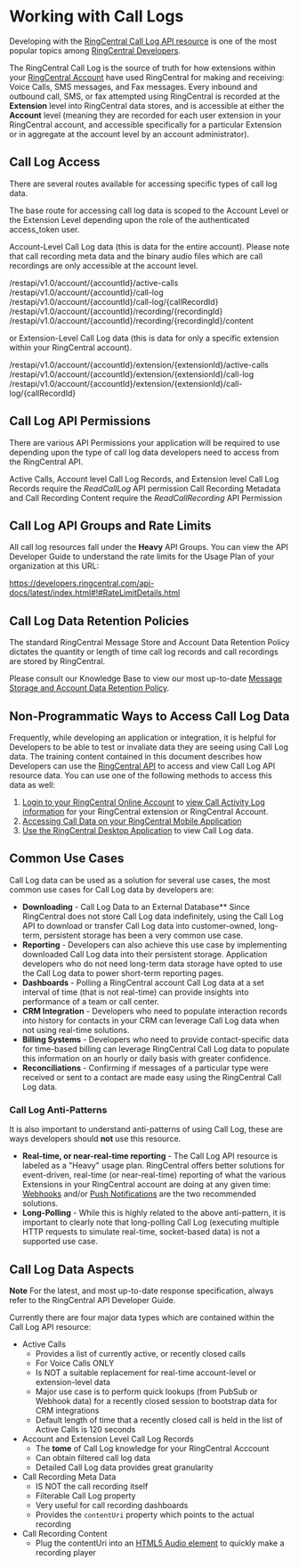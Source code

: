 # Working with Call Logs

Developing with the [RingCentral Call Log API resource](https://developers.ringcentral.com/api-docs/latest/index.html#!#RefCallLogInfo.html) is one of the most popular topics among [RingCentral Developers](https://developer.ringcentral.com).

The RingCentral Call Log is the source of truth for how extensions within your [RingCentral Account](https://service.ringcentral.com) have used RingCentral for making and receiving: Voice Calls, SMS messages, and Fax messages. Every inbound and outbound call, SMS, or fax attempted using RingCentral is recorded at the **Extension** level into RingCentral data stores, and is accessible at either the **Account** level (meaning they are recorded for each user extension in your RingCentral account, and accessible specifically for a particular Extension or in aggregate at the account level by an account administrator).

## Call Log Access

There are several routes available for accessing specific types of call log data.

The base route for accessing call log data is scoped to the Account Level or the Extension Level depending upon the role of the authenticated access_token user.

Account-Level Call Log data (this is data for the entire account). Please note that call recording meta data and the binary audio files which are call recordings are only accessible at the account level.

/restapi/v1.0/account/{accountId}/active-calls
/restapi/v1.0/account/{accountId}/call-log
/restapi/v1.0/account/{accountId}/call-log/{callRecordId}
/restapi/v1.0/account/{accountId}/recording/{recordingId}
/restapi/v1.0/account/{accountId}/recording/{recordingId}/content

or Extension-Level Call Log data (this is data for only a specific extension within your RingCentral account).

/restapi/v1.0/account/{accountId}/extension/{extensionId}/active-calls
/restapi/v1.0/account/{accountId}/extension/{extensionId}/call-log
/restapi/v1.0/account/{accountId}/extension/{extensionId}/call-log/{callRecordId}

## Call Log API Permissions

There are various API Permissions your application will be required to use depending upon the type of call log data developers need to access from the RingCentral API.

Active Calls, Account level Call Log Records, and Extension level Call Log Records require the *ReadCallLog* API permission
Call Recording Metadata and Call Recording Content require the *ReadCallRecording* API Permission

## Call Log API Groups and Rate Limits

All call log resources fall under the **Heavy** API Groups. You can view the API Developer Guide to understand the rate limits for the Usage Plan of your organization at this URL:

https://developers.ringcentral.com/api-docs/latest/index.html#!#RateLimitDetails.html

## Call Log Data Retention Policies

The standard RingCentral Message Store and Account Data Retention Policy dictates the quantity or length of time call log records and call recordings are stored by RingCentral.

Please consult our Knowledge Base to view our most up-to-date [Message Storage and Account Data Retention Policy](http://success.ringcentral.com/articles/en_US/RC_Knowledge_Article/2178).


## Non-Programmatic Ways to Access Call Log Data

Frequently, while developing an application or integration, it is helpful for Developers to be able to test or invaliate data they are seeing using Call Log data. The training content contained in this document describes how Developers can use the [RingCentral API](https://developer.ringcentral.com/api-explorer) to access and view Call Log API resource data. You can use one of the following methods to access this data as well:

1. [Login to your RingCentral Online Account](http://success.ringcentral.com/articles/RC_Knowledge_Article/Logging-in-to-your-RingCentral-account) to [view Call Activity Log information](http://success.ringcentral.com/articles/RC_Knowledge_Article/Activity-Log-Overview) for your RingCentral extension or RingCentral Account.
2. [Accessing Call Data on your RingCentral Mobile Application](http://success.ringcentral.com/articles/en_US/RC_Knowledge_Article/5122)
3. [Use the RingCentral Desktop Application](http://success.ringcentral.com/articles/en_US/RC_Knowledge_Article/7244) to view Call Log data.

## Common Use Cases

Call Log data can be used as a solution for several use cases, the most common use cases for Call Log data by developers are:

* **Downloading** - Call Log Data to an External Database** Since RingCentral does not store Call Log data indefinitely, using the Call Log API to download or transfer Call Log data into customer-owned, long-term, persistent storage has been a very common use case.
* **Reporting** - Developers can also achieve this use case by implementing downloaded Call Log data into their persistent storage. Application developers who do not need long-term data storage have opted to use the Call Log data to power short-term reporting pages.
* **Dashboards** - Polling a RingCentral account Call Log data at a set interval of time (that is not real-time) can provide insights into performance of a team or call center.
* **CRM Integration** - Developers who need to populate interaction records into history for contacts in your CRM can leverage Call Log data when not using real-time solutions.
* **Billing Systems** - Developers who need to provide contact-specific data for time-based billing can leverage RingCentral Call Log data to populate this information on an hourly or daily basis with greater confidence.
* **Reconciliations** - Confirming if messages of a particular type were received or sent to a contact are made easy using the RingCentral Call Log data.

### Call Log Anti-Patterns

It is also important to understand anti-patterns of using Call Log, these are ways developers should **not** use this resource.

* **Real-time, or near-real-time reporting** - The Call Log API resource is labeled as a "Heavy" usage plan. RingCentral offers better solutions for event-driven, real-time (or near-real-time) reporting of what the various Extensions in your RingCentral account are doing at any given time: [Webhooks]() and/or [Push Notifications]() are the two recommended solutions.
* **Long-Polling** - While this is highly related to the above anti-pattern, it is important to clearly note that long-polling Call Log (executing multiple HTTP requests to simulate real-time, socket-based data) is not a supported use case.

## Call Log Data Aspects

**Note** For the latest, and most up-to-date response specification, always refer to the RingCentral API Developer Guide.

Currently there are four major data types which are contained within the Call Log API resource:

* Active Calls
    * Provides a list of currently active, or recently closed calls
    * For Voice Calls ONLY
    * Is NOT a suitable replacement for real-time account-level or extension-level data
    * Major use case is to perform quick lookups (from PubSub or Webhook data) for a recently closed session to bootstrap data for CRM integrations
    * Default length of time that a recently closed call is held in the list of Active Calls is 120 seconds
* Account and Extension Level Call Log Records
    * The **tome** of Call Log knowledge for your RingCentral Acccount
    * Can obtain filtered call log data
    * Detailed Call Log data provides great granularity
* Call Recording Meta Data
    * IS NOT the call recording itself
    * Filterable Call Log property
    * Very useful for call recording dashboards
    * Provides the `contentUri` property which points to the actual recording
* Call Recording Content
    * Plug the contentUri into an [HTML5 Audio element]() to quickly make a recording player
